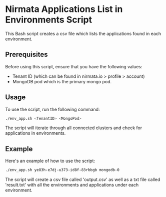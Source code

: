 # Nirmata Applications List in Environments Script

This Bash script creates a csv file which lists the applications found in each environment. 

## Prerequisites

Before using this script, ensure that you have the following values:

- Tenant ID (which can be found in nirmata.io > profile > account)
- MongoDB pod which is the primary mongo pod.

## Usage

To use the script, run the following command:

```bash
./env_app.sh <TenantID> <MongoPod>
```
The script will iterate through all connected clusters and check for applications in environments.

## Example

Here's an example of how to use the script:

```bash
./env_app.sh ye83h-e7dj-u373-id8f-83rbbgb mongodb-0
```
The script will create a csv file called 'output.csv' as well as a txt file called 'result.txt' with all the environments and applications under each environment. 
